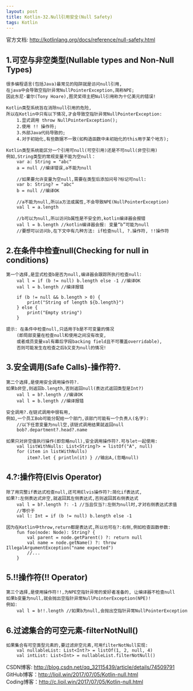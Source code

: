 ```yaml
---
layout: post
title: Kotlin-32.Null引用安全(Null Safety)
tags: Kotlin
---
```

官方文档: http://kotlinlang.org/docs/reference/null-safety.html

## 1.可空与非空类型(Nullable types and Non-Null Types)
    很多编程语言(包括Java)最常见的陷阱就是访问null引用,
    在java中会导致空指针异常NullPointerException,简称NPE;
    因此东尼·霍尔(Tony Hoare),图灵奖得主把Null引用称为十亿美元的错误!
    
    Kotlin类型系统旨在消除null引用的危险,
    所以在Kotlin中只有以下情况,才会导致空指针异常NullPointerException:  
        1.显式调用 throw NullPointerException();
        2.使用 !! 操作符;
        3.外部Java代码导致的;
        4.对于初始化,有些数据不一致(如构造函数中未初始化的this用于某个地方);
    
    Kotlin类型系统能区分一个引用可null(可空引用)还是不可null(非空引用)
    例如,String类型的常规变量不能为空null：
        var a: String = "abc"
        a = null //编译错误,a不能为null

        //如果要允许变量为空null,需要在类型后添加问号?标记可null:
        var b: String? = "abc"
        b = null //编译OK

        //a不能为null,所以a方法或属性,不会导致NPE(NullPointerException)
        val l = a.length

        //b可以为null,所以访问b属性是不安全的,kotlin编译器会报错
        val l = b.length //kotlin编译器会报: 变量“b”可能为null
        //要想可以访问b,在下文中有几种方法: if检查null, ?.操作符, !!操作符

## 2.在条件中检查null(Checking for null in conditions)
    第一个选择,是显式检查b是否为null,编译器会跟踪所执行检查null:
        val l = if (b != null) b.length else -1 //编译OK
        val l = b.length //编译报错

        if (b != null && b.length > 0) {
            print("String of length ${b.length}")
        } else {
            print("Empty string")
        }

    提示: 在条件中检查null,只适用于b是不可变量的情况
        (即局部变量在检查null和使用之间没有改变,
        或者成员变量val有幕后字段backing field且不可覆盖overridable),
        否则可能发生在检查之后b又变为null的情况!

## 3.安全调用(Safe Calls)-操作符?.
    第二个选择,是使用安全调用操作符?.
    如果b非空,则返回b.length,否则返回null(表达式返回类型是Int?)
        val l = b?.length //编译OK
        val l = b.length //编译报错
        
    安全调用?.在链式调用中很有用,
    例如,一个员工Bob可能分配给一个部门,该部门可能有一个负责人(名字):
        //以下任意变量为null空,该链式调用结果就返回null
        bob?.department?.head?.name
    
    如果只对非空值执行操作(即忽略null),安全调用操作符?.可与let一起使用:
        val listWithNulls: List<String?> = listOf("A", null)
        for (item in listWithNulls)
            item?.let { println(it) } //输出A,(忽略null)

## 4.?:操作符(Elvis Operator)
    除了用完整if表达式检查null,还可用Elvis操作符?:简化if表达式,
    如果?:左侧表达式非空,就返回其左侧表达式,否则返回其右侧表达式
        val l = b?.length ?: -1 //当且仅当?:左侧为null时,才对右侧表达式求值
        //等价于
        val l: Int = if (b != null) b.length else -1

    因为在Kotlin中throw,return都是表达式,所以也可在?:右侧,例如检查函数参数:
        fun foo(node: Node): String? {
            val parent = node.getParent() ?: return null
            val name = node.getName() ?: throw IllegalArgumentException("name expected")
            //...
        }

## 5.!!操作符(!! Operator)
    第三个选择,是使用操作符!!,为NPE空指针异常的爱好者准备的, 让编译器不检查null
    如果b变量为null,就会抛出空指针异常NullPointerException(NPE)!
    例如:
        val l = b!!.length //如果b为null,会抛出空指针异常NullPointerException

## 6.过滤集合的可空元素-filterNotNull()
    如果集合有可空类型元素的,要过滤非空元素,可用filterNotNull实现:
        val nullableList: List<Int?> = listOf(1, 2, null, 4)
        val intList: List<Int> = nullableList.filterNotNull()

CSDN博客: http://blog.csdn.net/qq_32115439/article/details/74509791   
GitHub博客：http://lioil.win/2017/07/05/Kotlin-null.html   
Coding博客：http://c.lioil.win/2017/07/05/Kotlin-null.html